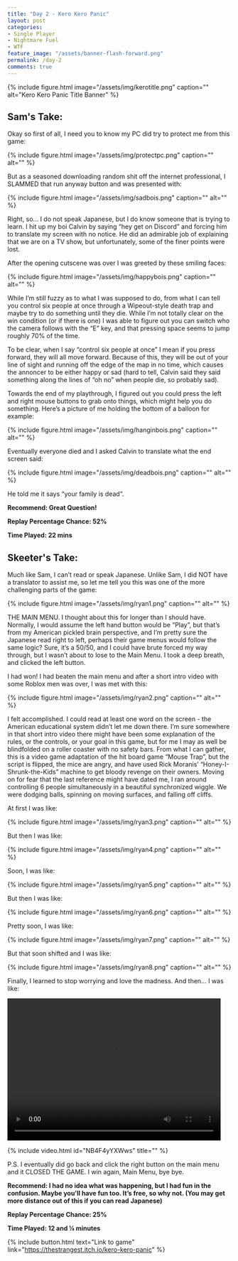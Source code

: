 ```yaml
---
title: "Day 2 - Kero Kero Panic"
layout: post
categories:
- Single Player
- Nightmare Fuel
- WTF
feature_image: "/assets/banner-flash-forward.png"
permalink: /day-2
comments: true
---
```


{% include figure.html image="/assets/img/kerotitle.png" caption="" alt="Kero Kero Panic Title Banner" %}

## Sam's Take:

Okay so first of all, I need you to know my PC did try to protect me from this game:

{% include figure.html image="/assets/img/protectpc.png" caption="" alt="" %}

But as a seasoned downloading random shit off the internet professional, I SLAMMED that run anyway button and was presented with:

{% include figure.html image="/assets/img/sadbois.png" caption="" alt="" %}

Right, so... I do not speak Japanese, but I do know someone that is trying to learn. I hit up my boi Calvin by saying “hey get on Discord” and forcing him to translate my screen with no notice. He did an admirable job of explaining that we are on a TV show, but unfortunately, some of the finer points were lost.

After the opening cutscene was over I was greeted by these smiling faces:

{% include figure.html image="/assets/img/happybois.png" caption="" alt="" %}

While I’m still fuzzy as to what I was supposed to do, from what I can tell you control six people at once through a Wipeout-style death trap and maybe try to do something until they die. While I’m not totally clear on the win condition (or if there is one) I was able to figure out you can switch who the camera follows with the “E” key, and that pressing space seems to jump roughly 70% of the time.

To be clear, when I say “control six people at once” I mean if you press forward, they will all move forward. Because of this, they will be out of your line of sight and running off the edge of the map in no time, which causes the annoncer to be either happy or sad (hard to tell, Calvin said they said something along the lines of  “oh no” when people die, so probably sad).

Towards the end of my playthrough, I figured out you could press the left and right mouse buttons to grab onto things, which might help you do something. Here’s a picture of me holding the bottom of a balloon for example:

{% include figure.html image="/assets/img/hanginbois.png" caption="" alt="" %}

Eventually everyone died and I asked Calvin to translate what the end screen said:

{% include figure.html image="/assets/img/deadbois.png" caption="" alt="" %}

He told me it says “your family is dead”.

**Recommend: Great Question!**

**Replay Percentage Chance: 52%**

**Time Played: 22 mins**

## Skeeter's Take:

Much like Sam, I can’t read or speak Japanese. Unlike Sam, I did NOT have a translator to assist me, so let me tell you this was one of the more challenging parts of the game: 

{% include figure.html image="/assets/img/ryan1.png" caption="" alt="" %}

THE MAIN MENU. I thought about this for longer than I should have. Normally, I would assume the left hand button would be “Play”, but that’s from my American pickled brain perspective, and I’m pretty sure the Japanese read right to left, perhaps their game menus would follow the same logic? Sure, it’s a 50/50, and I could have brute forced my way through, but I wasn’t about to lose to the Main Menu. I took a deep breath, and clicked the left button. 

I had won! I had beaten the main menu and after a short intro video with some Roblox men was over, I was met with this:

{% include figure.html image="/assets/img/ryan2.png" caption="" alt="" %}

I felt accomplished. I could read at least one word on the screen - the American educational system didn’t let me down there. 
I’m sure somewhere in that short intro video there might have been some explanation of the rules, or the controls, or your goal in this game, but for me I may as well be blindfolded on a roller coaster with no safety bars. 
From what I can gather, this is a video game adaptation of the hit board game “Mouse Trap”, but the script is flipped, the mice are angry, and have used Rick Moranis’ “Honey-I-Shrunk-the-Kids” machine to get bloody revenge on their owners.
Moving on for fear that the last reference might have dated me, I ran around controlling 6 people simultaneously in a beautiful synchronized wiggle. We were dodging balls, spinning on moving surfaces, and falling off cliffs. 

At first I was like:

{% include figure.html image="/assets/img/ryan3.png" caption="" alt="" %}

But then I was like:

{% include figure.html image="/assets/img/ryan4.png" caption="" alt="" %}

Soon, I was like:

{% include figure.html image="/assets/img/ryan5.png" caption="" alt="" %}

But then I was like: 

{% include figure.html image="/assets/img/ryan6.png" caption="" alt="" %}

Pretty soon, I was like:

{% include figure.html image="/assets/img/ryan7.png" caption="" alt="" %}

But that soon shifted and I was like:

{% include figure.html image="/assets/img/ryan8.png" caption="" alt="" %}

Finally, I learned to stop worrying and love the madness. 
And then… I was like: 

<video width="480" height="320" controls="controls">
  <source src="/assets/video/ryanvid.mp4" type="video/mp4">
</video>

{% include video.html id="NB4F4yYXWws" title="" %}

P.S. I eventually did go back and click the right button on the main menu and it CLOSED THE GAME. I win again, Main Menu, bye bye. 

**Recommend: I had no idea what was happening, but I had fun in the confusion. Maybe you’ll have fun too. It’s free, so why not. (You may get more distance out of this if you can read Japanese)**

**Replay Percentage Chance: 25%**

**Time Played: 12 and ¼ minutes**

{% include button.html text="Link to game" link="https://thestrangest.itch.io/kero-kero-panic" %}